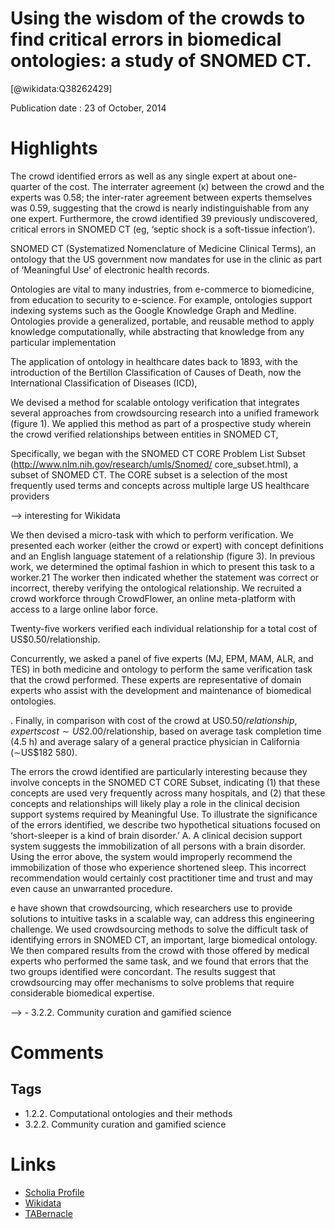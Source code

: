 
Using the wisdom of the crowds to find critical errors in biomedical ontologies: a study of SNOMED CT.
======================================================================================================
  
  [@wikidata:Q38262429]  
  
Publication date : 23 of October, 2014  

# Highlights

The crowd identified errors as well as any
single expert at about one-quarter of the cost. The interrater agreement (κ) between the crowd and the experts
was 0.58; the inter-rater agreement between experts
themselves was 0.59, suggesting that the crowd is
nearly indistinguishable from any one expert.
Furthermore, the crowd identified 39 previously
undiscovered, critical errors in SNOMED CT (eg, ‘septic
shock is a soft-tissue infection’).

SNOMED CT (Systematized Nomenclature of Medicine Clinical Terms), an
ontology that the US government now mandates
for use in the clinic as part of ‘Meaningful Use’ of
electronic health records.


Ontologies are vital to many industries, from
e-commerce to biomedicine, from education to
security to e-science. For example, ontologies
support indexing systems such as the Google
Knowledge Graph and Medline. Ontologies
provide a generalized, portable, and reusable
method to apply knowledge computationally, while
abstracting that knowledge from any particular
implementation

The application of ontology in healthcare dates
back to 1893, with the introduction of the
Bertillon Classification of Causes of Death, now the
International Classification of Diseases (ICD),


We devised a method for scalable ontology verification that integrates several approaches from crowdsourcing research into a
unified framework (figure 1). We applied this method as part of
a prospective study wherein the crowd verified relationships
between entities in SNOMED CT,

Specifically, we began with the SNOMED CT CORE Problem
List Subset (http://www.nlm.nih.gov/research/umls/Snomed/
core_subset.html), a subset of SNOMED CT. The CORE subset
is a selection of the most frequently used terms and concepts
across multiple large US healthcare providers

--> interesting for Wikidata


We then devised a micro-task with which to perform verification. We presented each worker (either the crowd or expert)
with concept definitions and an English language statement of a
relationship (figure 3). In previous work, we determined the
optimal fashion in which to present this task to a worker.21 The
worker then indicated whether the statement was correct or
incorrect, thereby verifying the ontological relationship. We
recruited a crowd workforce through CrowdFlower, an online
meta-platform with access to a large online labor force.


Twenty-five workers verified each individual
relationship for a total cost of US$0.50/relationship.

Concurrently, we asked a panel of five experts (MJ, EPM, MAM,
ALR, and TES) in both medicine and ontology to perform the same
verification task that the crowd performed. These experts are representative of domain experts who assist with the development and
maintenance of biomedical ontologies.

. Finally, in comparison with cost of the crowd at US$0.50/relationship, experts cost
∼US$2.00/relationship, based on average task completion time
(4.5 h) and average salary of a general practice physician in
California (∼US$182 580).

The errors the crowd identified are particularly interesting
because they involve concepts in the SNOMED CT CORE
Subset, indicating (1) that these concepts are used very frequently
across many hospitals, and (2) that these concepts and relationships will likely play a role in the clinical decision support
systems required by Meaningful Use. To illustrate the significance
of the errors identified, we describe two hypothetical situations
focused on ‘short-sleeper is a kind of brain disorder.’
A. A clinical decision support system suggests the immobilization
of all persons with a brain disorder. Using the error above, the
system would improperly recommend the immobilization of
those who experience shortened sleep. This incorrect recommendation would certainly cost practitioner time and trust and
may even cause an unwarranted procedure.


e have shown that
crowdsourcing, which researchers use to provide solutions to
intuitive tasks in a scalable way, can address this engineering
challenge. We used crowdsourcing methods to solve the difficult
task of identifying errors in SNOMED CT, an important, large
biomedical ontology. We then compared results from the crowd
with those offered by medical experts who performed the same
task, and we found that errors that the two groups identified
were concordant. The results suggest that crowdsourcing may
offer mechanisms to solve problems that require considerable
biomedical expertise.

--> - 3.2.2. Community curation and gamified science

# Comments

## Tags
- 1.2.2. Computational ontologies and their methods
- 3.2.2. Community curation and gamified science

# Links
  
 * [Scholia Profile](https://scholia.toolforge.org/work/Q38262429)  
 * [Wikidata](https://www.wikidata.org/wiki/Q38262429)  
 * [TABernacle](https://tabernacle.toolforge.org/?#/tab/manual/Q38262429/P921%3BP4510)  
